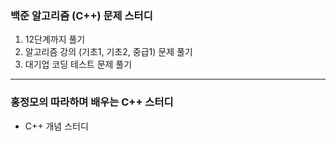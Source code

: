 ### 백준 알고리즘 (C++) 문제 스터디

1. 12단계까지 풀기
2. 알고리즘 강의 (기초1, 기초2, 중급1) 문제 풀기
3. 대기업 코딩 테스트 문제 풀기

---------------------------------------------

### 홍정모의 따라하며 배우는 C++ 스터디

- C++ 개념 스터디
